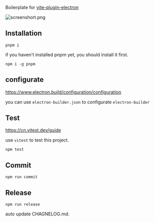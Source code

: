 Boilerplate for [vite-plugin-electron](https://www.npmjs.com/package/vite-plugin-electron)

![screenshort.png](https://github.com/electron-vite/vite-plugin-electron-quick-start/blob/main/public/screenshort.png?raw=true)


## Installation

```shell
pnpm i
```

if you haven't installed pnpm yet, you should install it first.

```shell
npm i -g pnpm
```

## configurate

https://www.electron.build/configuration/configuration

you can use `electron-builder.json` to configurate `electron-builder`


## Test

https://cn.vitest.dev/guide

use `vitest` to test this project.

```shell
npm test
```

## Commit

```shell
npm run commit
```

## Release

```shell
npm run release
```

auto update CHAGNELOG.md.